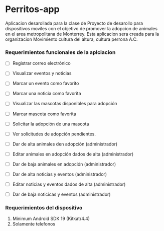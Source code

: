 # Perritos-app

Aplicacion desarollada para la clase de Proyecto de desarollo para dispositivos moviles con el objetivo de promover la adopcion de animales en el area metropolitana de Monterrey. Esta aplicacion sera creada para la organizacion Movimiento cultura del altura, cultura perrona A.C. 


### Requerimientos funcionales de la aplciacion

- [ ] Registrar correo electrónico
- [ ] Visualizar eventos y noticias
- [ ] Marcar un evento como favorito
- [ ] Marcar una noticia como favorita
- [ ] Visualizar las mascotas disponibles para adopción
- [ ] Marcar mascota como favorita
- [ ] Solicitar la adopción de una mascota
- [ ] Ver solicitudes de adopción pendientes.
- [ ] Dar de alta animales den adopción (administrador)
- [ ] Editar animales en adopción dados de alta (administrador)
- [ ] Dar de baja animales en adopción (administrador)
- [ ] Dar de alta noticias y eventos (administrador)
- [ ] Editar noticias y eventos dados de alta (administrador)
- [ ] Dar de baja noticicas y eventos (administrador)


### Requerimientos del dispositivo
1. Minimum Android SDK 19 (Kitkat/4.4)
2. Solamente telefonos
